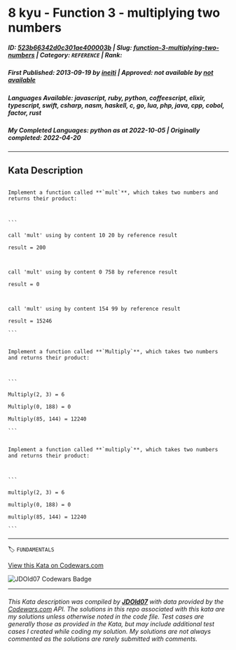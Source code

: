 # 8 kyu - Function 3 - multiplying two numbers

##### **ID**: [523b66342d0c301ae400003b](https://www.codewars.com/kata/523b66342d0c301ae400003b) | **Slug**: [function-3-multiplying-two-numbers](https://www.codewars.com/kata/523b66342d0c301ae400003b) | **Category**: `REFERENCE` | **Rank**: <span style="color:white">8 kyu</span>

##### **First Published**: 2013-09-19 ***by*** [ineiti](https://www.codewars.com/users/ineiti) | **Approved**: *not available* ***by*** [*not available*](*https://www.codewars.com*)

##### **Languages Available**: javascript, ruby, python, coffeescript, elixir, typescript, swift, csharp, nasm, haskell, c, go, lua, php, java, cpp, cobol, factor, rust

##### **My Completed Languages**: python ***as at*** 2022-10-05 | **Originally completed**: 2022-04-20

---

## Kata Description


````if:cobol

Implement a function called **`mult`**, which takes two numbers and returns their product:



```

call 'mult' using by content 10 20 by reference result

result = 200



call 'mult' using by content 0 758 by reference result

result = 0



call 'mult' using by content 154 99 by reference result

result = 15246

```

````



````if:csharp,go

Implement a function called **`Multiply`**, which takes two numbers and returns their product:



```

Multiply(2, 3) = 6

Multiply(0, 188) = 0

Multiply(85, 144) = 12240

```

````



````if-not:cobol, csharp, go

Implement a function called **`multiply`**, which takes two numbers and returns their product:



```

multiply(2, 3) = 6

multiply(0, 188) = 0

multiply(85, 144) = 12240

```

````



---


🏷 `FUNDAMENTALS`


[View this Kata on Codewars.com](https://www.codewars.com/kata/523b66342d0c301ae400003b)

![](https://www.codewars.com/users/jdold07/badges/large "JDOld07 Codewars Badge")

---

###### *This Kata description was compiled by [**JDOld07**](https://tpstech.dev) with data provided by the [Codewars.com](https://www.codewars.com) API.  The solutions in this repo associated with this kata are my solutions unless otherwise noted in the code file.  Test cases are generally those as provided in the Kata, but may include additional test cases I created while coding my solution.  My solutions are not always commented as the solutions are rarely submitted with comments.*
